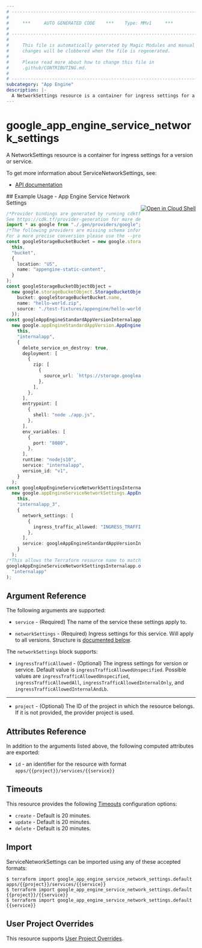 ```yaml
---
# ----------------------------------------------------------------------------
#
#     ***     AUTO GENERATED CODE    ***    Type: MMv1     ***
#
# ----------------------------------------------------------------------------
#
#     This file is automatically generated by Magic Modules and manual
#     changes will be clobbered when the file is regenerated.
#
#     Please read more about how to change this file in
#     .github/CONTRIBUTING.md.
#
# ----------------------------------------------------------------------------
subcategory: "App Engine"
description: |-
  A NetworkSettings resource is a container for ingress settings for a version or service.
---
```


# google\_app\_engine\_service\_network\_settings

A NetworkSettings resource is a container for ingress settings for a version or service.

To get more information about ServiceNetworkSettings, see:

* [API documentation](https://cloud.google.com/appengine/docs/admin-api/reference/rest/v1/apps.services)

<div class = "oics-button" style="float: right; margin: 0 0 -15px">
  <a href="https://console.cloud.google.com/cloudshell/open?cloudshell_git_repo=https%3A%2F%2Fgithub.com%2Fterraform-google-modules%2Fdocs-examples.git&cloudshell_working_dir=app_engine_service_network_settings&cloudshell_image=gcr.io%2Fgraphite-cloud-shell-images%2Fterraform%3Alatest&open_in_editor=main.tf&cloudshell_print=.%2Fmotd&cloudshell_tutorial=.%2Ftutorial.md" target="_blank">
    <img alt="Open in Cloud Shell" src="//gstatic.com/cloudssh/images/open-btn.svg" style="max-height: 44px; margin: 32px auto; max-width: 100%;">
  </a>
</div>
## Example Usage - App Engine Service Network Settings

```typescript
/*Provider bindings are generated by running cdktf get.
See https://cdk.tf/provider-generation for more details.*/
import * as google from "./.gen/providers/google";
/*The following providers are missing schema information and might need manual adjustments to synthesize correctly: google.
For a more precise conversion please use the --provider flag in convert.*/
const googleStorageBucketBucket = new google.storageBucket.StorageBucket(
  this,
  "bucket",
  {
    location: "US",
    name: "appengine-static-content",
  }
);
const googleStorageBucketObjectObject =
  new google.storageBucketObject.StorageBucketObject(this, "object", {
    bucket: googleStorageBucketBucket.name,
    name: "hello-world.zip",
    source: "./test-fixtures/appengine/hello-world.zip",
  });
const googleAppEngineStandardAppVersionInternalapp =
  new google.appEngineStandardAppVersion.AppEngineStandardAppVersion(
    this,
    "internalapp",
    {
      delete_service_on_destroy: true,
      deployment: [
        {
          zip: [
            {
              source_url: `https://storage.googleapis.com/\${${googleStorageBucketBucket.name}}/\${${googleStorageBucketObjectObject.name}}`,
            },
          ],
        },
      ],
      entrypoint: [
        {
          shell: "node ./app.js",
        },
      ],
      env_variables: [
        {
          port: "8080",
        },
      ],
      runtime: "nodejs10",
      service: "internalapp",
      version_id: "v1",
    }
  );
const googleAppEngineServiceNetworkSettingsInternalapp =
  new google.appEngineServiceNetworkSettings.AppEngineServiceNetworkSettings(
    this,
    "internalapp_3",
    {
      network_settings: [
        {
          ingress_traffic_allowed: "INGRESS_TRAFFIC_ALLOWED_INTERNAL_ONLY",
        },
      ],
      service: googleAppEngineStandardAppVersionInternalapp.service,
    }
  );
/*This allows the Terraform resource name to match the original name. You can remove the call if you don't need them to match.*/
googleAppEngineServiceNetworkSettingsInternalapp.overrideLogicalId(
  "internalapp"
);

```

## Argument Reference

The following arguments are supported:

*   `service` -
    (Required)
    The name of the service these settings apply to.

*   `networkSettings` -
    (Required)
    Ingress settings for this service. Will apply to all versions.
    Structure is [documented below](#nested_network_settings).

<a name="nested_network_settings"></a>The `networkSettings` block supports:

* `ingressTrafficAllowed` -
  (Optional)
  The ingress settings for version or service.
  Default value is `ingressTrafficAllowedUnspecified`.
  Possible values are `ingressTrafficAllowedUnspecified`, `ingressTrafficAllowedAll`, `ingressTrafficAllowedInternalOnly`, and `ingressTrafficAllowedInternalAndLb`.

***

* `project` - (Optional) The ID of the project in which the resource belongs.
  If it is not provided, the provider project is used.

## Attributes Reference

In addition to the arguments listed above, the following computed attributes are exported:

* `id` - an identifier for the resource with format `apps/{{project}}/services/{{service}}`

## Timeouts

This resource provides the following
[Timeouts](https://developer.hashicorp.com/terraform/plugin/sdkv2/resources/retries-and-customizable-timeouts) configuration options:

* `create` - Default is 20 minutes.
* `update` - Default is 20 minutes.
* `delete` - Default is 20 minutes.

## Import

ServiceNetworkSettings can be imported using any of these accepted formats:

```console
$ terraform import google_app_engine_service_network_settings.default apps/{{project}}/services/{{service}}
$ terraform import google_app_engine_service_network_settings.default {{project}}/{{service}}
$ terraform import google_app_engine_service_network_settings.default {{service}}
```

## User Project Overrides

This resource supports [User Project Overrides](https://registry.terraform.io/providers/hashicorp/google/latest/docs/guides/provider_reference#user_project_override).
